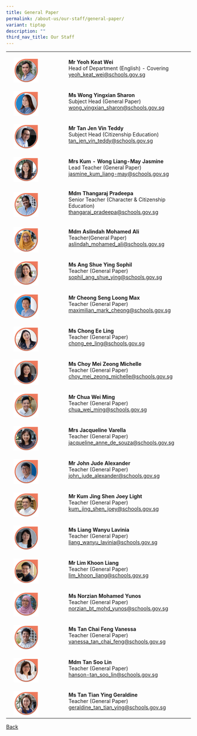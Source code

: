 ```yaml
---
title: General Paper
permalink: /about-us/our-staff/general-paper/
variant: tiptap
description: ""
third_nav_title: Our Staff
---
```

<table>
<tbody>
<tr>
<td rowspan="1" colspan="1">
<p></p>
</td>
<td rowspan="1" colspan="1">
<p></p>
<div class="isomer-image-wrapper">
<img style="width: 50%;" height="auto" width="100%" alt="" src="/images/Staff Photos/2024 GP/5_TMJC_Staff___GP_Kat_Wei.jpg">
</div>
</td>
<td rowspan="1" colspan="1">
<p><strong>Mr Yeoh Keat Wei</strong>
<br>Head of Department (English) - Covering
<br><a href="mailto:yeoh_keat_wei@schools.gov.sg" rel="noopener noreferrer nofollow" target="_blank">yeoh_keat_wei@schools.gov.sg</a>
</p>
</td>
</tr>
<tr>
<td rowspan="1" colspan="1">
<p></p>
</td>
<td rowspan="1" colspan="1">
<p></p>
<div class="isomer-image-wrapper">
<img style="width: 50%;" height="auto" width="100%" alt="" src="/images/Staff Photos/2024 GP/5_TMJC_Staff___GP_Sharon.jpg">
</div>
</td>
<td rowspan="1" colspan="1">
<p><strong>Ms Wong Yingxian Sharon</strong>
<br>Subject Head (General Paper)
<br><a href="mailto:wong_yingxian_sharon@schools.gov.sg" rel="noopener noreferrer nofollow" target="_blank">wong_yingxian_sharon@schools.gov.sg</a>
</p>
</td>
</tr>
<tr>
<td rowspan="1" colspan="1">
<p></p>
</td>
<td rowspan="1" colspan="1">
<p></p>
<div class="isomer-image-wrapper">
<img style="width: 50%;" height="auto" width="100%" alt="" src="/images/Staff Photos/2024 GP/5_TMJC_Staff___GP_Teddy.jpg">
</div>
</td>
<td rowspan="1" colspan="1">
<p><strong>Mr Tan Jen Vin Teddy</strong>
<br>Subject Head (Citizenship Education)
<br><a href="mailto:tan_jen_vin_teddy@schools.gov.sg" rel="noopener noreferrer nofollow" target="_blank">tan_jen_vin_teddy@schools.gov.sg</a>
</p>
</td>
</tr>
<tr>
<td rowspan="1" colspan="1">
<p></p>
</td>
<td rowspan="1" colspan="1">
<p></p>
<div class="isomer-image-wrapper">
<img style="width: 50%;" height="auto" width="100%" alt="" src="/images/Staff Photos/2024 GP/5_TMJC_Staff___GP_Jasmine.jpg">
</div>
</td>
<td rowspan="1" colspan="1">
<p><strong>Mrs Kum - Wong Liang-May Jasmine</strong>
<br>Lead Teacher (General Paper)
<br><a href="mailto:jasmine_kum_liang-may@schools.gov.sg" rel="noopener noreferrer nofollow" target="_blank">jasmine_kum_liang-may@schools.gov.sg</a>
</p>
</td>
</tr>
<tr>
<td rowspan="1" colspan="1">
<p></p>
</td>
<td rowspan="1" colspan="1">
<p></p>
<div class="isomer-image-wrapper">
<img style="width: 50%;" height="auto" width="100%" alt="" src="/images/Staff Photos/2024 GP/5_TMJC_Staff___GP_Deepa.jpg">
</div>
</td>
<td rowspan="1" colspan="1">
<p><strong>Mdm Thangaraj Pradeepa</strong>
<br>Senior Teacher (Character &amp; Citizenship Education)
<br><a href="mailto:thangaraj_pradeepa@schools.gov.sg" rel="noopener noreferrer nofollow" target="_blank">thangaraj_pradeepa@schools.gov.sg</a>
</p>
</td>
</tr>
<tr>
<td rowspan="1" colspan="1">
<p></p>
</td>
<td rowspan="1" colspan="1">
<p></p>
<div class="isomer-image-wrapper">
<img style="width: 50%;" height="auto" width="100%" alt="" src="/images/Staff Photos/2024 GP/5_TMJC_Staff___GP_Aslindah.jpg">
</div>
</td>
<td rowspan="1" colspan="1">
<p><strong>Mdm Aslindah Mohamed Ali</strong>
<br>Teacher(General Paper)
<br><a href="mailto:aslindah_mohamed_ali@schools.gov.sg" rel="noopener noreferrer nofollow" target="_blank">aslindah_mohamed_ali@schools.gov.sg</a>
</p>
</td>
</tr>
<tr>
<td rowspan="1" colspan="1">
<p></p>
</td>
<td rowspan="1" colspan="1">
<p></p>
<div class="isomer-image-wrapper">
<img style="width: 50%;" height="auto" width="100%" alt="" src="/images/Staff Photos/2024 GP/5_TMJC_Staff___GP_Sophil.jpg">
</div>
</td>
<td rowspan="1" colspan="1">
<p><strong>Ms Ang Shue Ying Sophil</strong>
<br>Teacher (General Paper)
<br><a href="mailto:sophil_ang_shue_ying@schools.gov.sg" rel="noopener noreferrer nofollow" target="_blank">sophil_ang_shue_ying@schools.gov.sg</a>
</p>
</td>
</tr>
<tr>
<td rowspan="1" colspan="1">
<p></p>
</td>
<td rowspan="1" colspan="1">
<p></p>
<div class="isomer-image-wrapper">
<img style="width: 50%;" height="auto" width="100%" alt="" src="/images/Staff Photos/2024 GP/5_TMJC_Staff___GP_Max.jpg">
</div>
</td>
<td rowspan="1" colspan="1">
<p><strong>Mr Cheong Seng Loong Max </strong>
<br>Teacher (General Paper)
<br><a href="mailto:maximilian_mark_cheong@schools.gov.sg" rel="noopener noreferrer nofollow" target="_blank">maximilian_mark_cheong@schools.gov.sg</a>
</p>
</td>
</tr>
<tr>
<td rowspan="1" colspan="1">
<p></p>
</td>
<td rowspan="1" colspan="1">
<p></p>
<div class="isomer-image-wrapper">
<img style="width: 50%;" height="auto" width="100%" alt="" src="/images/Staff Photos/2024 GP/5_TMJC_Staff___GP_Ee_Ling.jpg">
</div>
</td>
<td rowspan="1" colspan="1">
<p><strong>Ms Chong Ee Ling</strong>
<br>Teacher (General Paper)
<br><a href="mailto:chong_ee_ling@schools.gov.sg" rel="noopener noreferrer nofollow" target="_blank">chong_ee_ling@schools.gov.sg</a>
</p>
</td>
</tr>
<tr>
<td rowspan="1" colspan="1">
<p></p>
</td>
<td rowspan="1" colspan="1">
<p></p>
<div class="isomer-image-wrapper">
<img style="width: 50%;" height="auto" width="100%" alt="" src="/images/Staff Photos/2024 GP/5_TMJC_Staff___GP_Michelle_Choy.jpg">
</div>
</td>
<td rowspan="1" colspan="1">
<p><strong>Ms Choy Mei Zeong Michelle</strong>
<br>Teacher (General Paper)
<br><a href="mailto:choy_mei_zeong_michelle@schools.gov.sg" rel="noopener noreferrer nofollow" target="_blank">choy_mei_zeong_michelle@schools.gov.sg</a>
</p>
</td>
</tr>
<tr>
<td rowspan="1" colspan="1">
<p></p>
</td>
<td rowspan="1" colspan="1">
<p></p>
<div class="isomer-image-wrapper">
<img style="width: 50%;" height="auto" width="100%" alt="" src="/images/Staff Photos/2024 GP/5_TMJC_Staff___GP_Chua_Wei_Ming.jpg">
</div>
</td>
<td rowspan="1" colspan="1">
<p><strong>Mr Chua Wei Ming</strong>
<br>Teacher (General Paper)
<br><a href="mailto:chua_wei_ming@schools.gov.sg" rel="noopener noreferrer nofollow" target="_blank">chua_wei_ming@schools.gov.sg</a>
</p>
</td>
</tr>
<tr>
<td rowspan="1" colspan="1">
<p></p>
</td>
<td rowspan="1" colspan="1">
<p></p>
<div class="isomer-image-wrapper">
<img style="width: 50%;" height="auto" width="100%" alt="" src="/images/Staff Photos/2024 GP/5_TMJC_Staff___GP_Jacqueline.jpg">
</div>
</td>
<td rowspan="1" colspan="1">
<p><strong>Mrs Jacqueline Varella</strong>
<br>Teacher (General Paper)
<br><a href="mailto:jacqueline_anne_de_souza@schools.gov.sg" rel="noopener noreferrer nofollow" target="_blank">jacqueline_anne_de_souza@schools.gov.sg</a>
</p>
</td>
</tr>
<tr>
<td rowspan="1" colspan="1">
<p></p>
</td>
<td rowspan="1" colspan="1">
<p></p>
<div class="isomer-image-wrapper">
<img style="width: 50%;" height="auto" width="100%" alt="" src="/images/Staff Photos/2024 GP/5_TMJC_Staff___GP_Jude.jpg">
</div>
</td>
<td rowspan="1" colspan="1">
<p><strong>Mr John Jude Alexander</strong>
<br>Teacher (General Paper)
<br><a href="mailto:john_jude_alexander@schools.gov.sg" rel="noopener noreferrer nofollow" target="_blank">john_jude_alexander@schools.gov.sg</a>
</p>
</td>
</tr>
<tr>
<td rowspan="1" colspan="1">
<p></p>
</td>
<td rowspan="1" colspan="1">
<p></p>
<div class="isomer-image-wrapper">
<img style="width: 50%;" height="auto" width="100%" alt="" src="/images/Staff Photos/2024 GP/5_TMJC_Staff___GP_Joey.jpg">
</div>
</td>
<td rowspan="1" colspan="1">
<p><strong>Mr Kum Jing Shen Joey Light </strong>
<br>Teacher (General Paper)
<br><a href="mailto:kum_jing_shen_joey@schools.gov.sg" rel="noopener noreferrer nofollow" target="_blank">kum_jing_shen_joey@schools.gov.sg</a>
</p>
</td>
</tr>
<tr>
<td rowspan="1" colspan="1">
<p></p>
</td>
<td rowspan="1" colspan="1">
<p></p>
<div class="isomer-image-wrapper">
<img style="width: 50%;" height="auto" width="100%" alt="" src="/images/Staff Photos/2024 GP/5_TMJC_Staff___GP_Lavinia.jpg">
</div>
</td>
<td rowspan="1" colspan="1">
<p><strong>Ms Liang Wanyu Lavinia</strong>
<br>Teacher (General Paper)
<br><a href="mailto:liang_wanyu_lavinia@schools.gov.sg" rel="noopener noreferrer nofollow" target="_blank">liang_wanyu_lavinia@schools.gov.sg</a>
</p>
</td>
</tr>
<tr>
<td rowspan="1" colspan="1">
<p></p>
</td>
<td rowspan="1" colspan="1">
<p></p>
<div class="isomer-image-wrapper">
<img style="width: 50%;" height="auto" width="100%" alt="" src="/images/Staff Photos/2024 GP/5_TMJC_Staff___GP_Khoon_Liang.jpg">
</div>
</td>
<td rowspan="1" colspan="1">
<p><strong>Mr Lim Khoon Liang</strong>
<br>Teacher (General Paper)
<br><a href="mailto:lim_khoon_liang@schools.gov.sg" rel="noopener noreferrer nofollow" target="_blank">lim_khoon_liang@schools.gov.sg</a>
</p>
</td>
</tr>
<tr>
<td rowspan="1" colspan="1">
<p></p>
</td>
<td rowspan="1" colspan="1">
<p></p>
<div class="isomer-image-wrapper">
<img style="width: 50%;" height="auto" width="100%" alt="" src="/images/Staff Photos/2024 GP/5_TMJC_Staff___GP_Norzian.jpg">
</div>
</td>
<td rowspan="1" colspan="1">
<p><strong>Ms Norzian Mohamed Yunos</strong>
<br>Teacher (General Paper)
<br><a href="mailto:norzian_bt_mohd_yunos@schools.gov.sg" rel="noopener noreferrer nofollow" target="_blank">norzian_bt_mohd_yunos@schools.gov.sg</a>
</p>
</td>
</tr>
<tr>
<td rowspan="1" colspan="1">
<p></p>
</td>
<td rowspan="1" colspan="1">
<p></p>
<div class="isomer-image-wrapper">
<img style="width: 50%;" height="auto" width="100%" alt="" src="/images/Staff Photos/2024 GP/5_TMJC_Staff___GP_Vanessa_Tan.jpg">
</div>
</td>
<td rowspan="1" colspan="1">
<p><strong>Ms Tan Chai Feng Vanessa </strong>
<br>Teacher (General Paper)
<br><a href="mailto:vanessa_tan_chai_feng@schools.gov.sg" rel="noopener noreferrer nofollow" target="_blank">vanessa_tan_chai_feng@schools.gov.sg</a>
</p>
</td>
</tr>
<tr>
<td rowspan="1" colspan="1">
<p></p>
</td>
<td rowspan="1" colspan="1">
<p></p>
<div class="isomer-image-wrapper">
<img style="width: 50%;" height="auto" width="100%" alt="" src="/images/Staff Photos/2024 GP/5_TMJC_Staff___GP_Soo_Lin.jpg">
</div>
</td>
<td rowspan="1" colspan="1">
<p><strong>Mdm Tan Soo Lin<br></strong>Teacher (General Paper)
<br><a href="mailto:hanson-tan_soo_lin@schools.gov.sg" rel="noopener noreferrer nofollow" target="_blank">hanson-tan_soo_lin@schools.gov.sg</a>
</p>
</td>
</tr>
<tr>
<td rowspan="1" colspan="1">
<p></p>
</td>
<td rowspan="1" colspan="1">
<p></p>
<div class="isomer-image-wrapper">
<img style="width: 50%;" height="auto" width="100%" alt="" src="/images/Staff Photos/2024 GP/5_TMJC_Staff___GP_Geraldine.jpg">
</div>
</td>
<td rowspan="1" colspan="1">
<p><strong>Ms Tan Tian Ying Geraldine</strong>
<br>Teacher (General Paper)
<br><a href="mailto:geraldine_tan_tian_ying@schools.gov.sg" rel="noopener noreferrer nofollow" target="_blank">geraldine_tan_tian_ying@schools.gov.sg</a>
</p>
</td>
</tr>
</tbody>
</table>
<p><a href="https://www.tmjc.moe.edu.sg/about-us/Our-Staff/" rel="noopener noreferrer nofollow" target="_blank">Back</a>
</p>